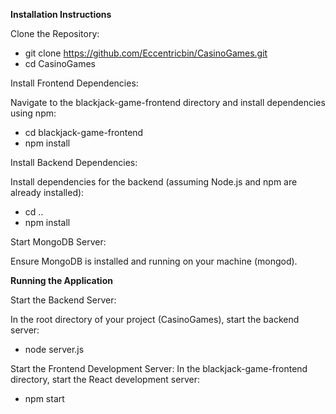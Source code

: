 **Installation Instructions**

Clone the Repository:

 - git clone https://github.com/Eccentricbin/CasinoGames.git
 - cd CasinoGames
   
Install Frontend Dependencies:

Navigate to the blackjack-game-frontend directory and install dependencies using npm:

 - cd blackjack-game-frontend
 - npm install
   
Install Backend Dependencies:

Install dependencies for the backend (assuming Node.js and npm are already installed):

 - cd ..
 - npm install
   
Start MongoDB Server:

Ensure MongoDB is installed and running on your machine (mongod).

**Running the Application**

Start the Backend Server:

In the root directory of your project (CasinoGames), start the backend server:

  - node server.js
    
Start the Frontend Development Server:
In the blackjack-game-frontend directory, start the React development server:

  - npm start
